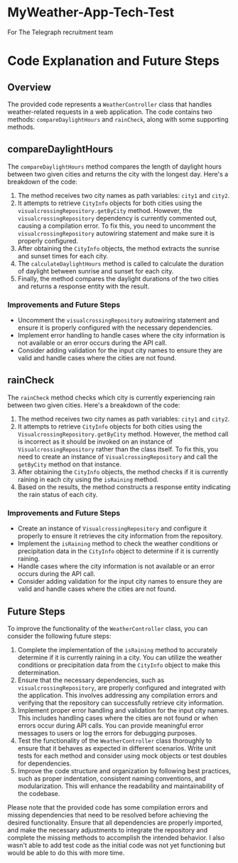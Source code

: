 # MyWeather-App-Tech-Test
For The Telegraph recruitment team



# Code Explanation and Future Steps

## Overview

The provided code represents a `WeatherController` class that handles weather-related requests in a web application. The code contains two methods: `compareDaylightHours` and `rainCheck`, along with some supporting methods.

## compareDaylightHours

The `compareDaylightHours` method compares the length of daylight hours between two given cities and returns the city with the longest day. Here's a breakdown of the code:

1.  The method receives two city names as path variables: `city1` and `city2`.
2.  It attempts to retrieve `CityInfo` objects for both cities using the `visualcrossingRepository.getByCity` method. However, the `visualcrossingRepository` dependency is currently commented out, causing a compilation error. To fix this, you need to uncomment the `visualcrossingRepository` autowiring statement and make sure it is properly configured.
3.  After obtaining the `CityInfo` objects, the method extracts the sunrise and sunset times for each city.
4.  The `calculateDaylightHours` method is called to calculate the duration of daylight between sunrise and sunset for each city.
5.  Finally, the method compares the daylight durations of the two cities and returns a response entity with the result.

### Improvements and Future Steps

-   Uncomment the `visualcrossingRepository` autowiring statement and ensure it is properly configured with the necessary dependencies.
-   Implement error handling to handle cases where the city information is not available or an error occurs during the API call.
-   Consider adding validation for the input city names to ensure they are valid and handle cases where the cities are not found.

## rainCheck

The `rainCheck` method checks which city is currently experiencing rain between two given cities. Here's a breakdown of the code:

1.  The method receives two city names as path variables: `city1` and `city2`.
2.  It attempts to retrieve `CityInfo` objects for both cities using the `VisualcrossingRepository.getByCity` method. However, the method call is incorrect as it should be invoked on an instance of `VisualcrossingRepository` rather than the class itself. To fix this, you need to create an instance of `VisualcrossingRepository` and call the `getByCity` method on that instance.
3.  After obtaining the `CityInfo` objects, the method checks if it is currently raining in each city using the `isRaining` method.
4.  Based on the results, the method constructs a response entity indicating the rain status of each city.

### Improvements and Future Steps

-   Create an instance of `VisualcrossingRepository` and configure it properly to ensure it retrieves the city information from the repository.
-   Implement the `isRaining` method to check the weather conditions or precipitation data in the `CityInfo` object to determine if it is currently raining.
-   Handle cases where the city information is not available or an error occurs during the API call.
-   Consider adding validation for the input city names to ensure they are valid and handle cases where the cities are not found.

## Future Steps

To improve the functionality of the `WeatherController` class, you can consider the following future steps:

1.  Complete the implementation of the `isRaining` method to accurately determine if it is currently raining in a city. You can utilize the weather conditions or precipitation data from the `CityInfo` object to make this determination.
2.  Ensure that the necessary dependencies, such as `visualcrossingRepository`, are properly configured and integrated with the application. This involves addressing any compilation errors and verifying that the repository can successfully retrieve city information.
3.  Implement proper error handling and validation for the input city names. This includes handling cases where the cities are not found or when errors occur during API calls. You can provide meaningful error messages to users or log the errors for debugging purposes.
4.  Test the functionality of the `WeatherController` class thoroughly to ensure that it behaves as expected in different scenarios. Write unit tests for each method and consider using mock objects or test doubles for dependencies.
5.  Improve the code structure and organization by following best practices, such as proper indentation, consistent naming conventions, and modularization. This will enhance the readability and maintainability of the codebase.

Please note that the provided code has some compilation errors and missing dependencies that need to be resolved before achieving the desired functionality. Ensure that all dependencies are properly imported, and make the necessary adjustments to integrate the repository and complete the missing methods to accomplish the intended behavior. I also wasn't able to add test code as the initial code was not yet functioning but would be able to do this with more time.
